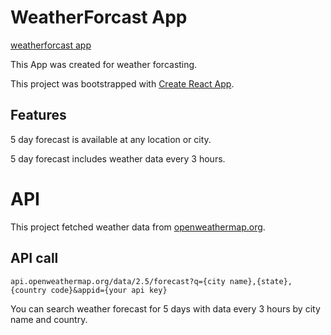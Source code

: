 # WeatherForcast App
[weatherforcast app](https://weatherforcast-app.herokuapp.com/)

This App was created for weather forcasting.

This project was bootstrapped with [Create React App](https://github.com/facebook/create-react-app).

## Features
5 day forecast is available at any location or city.

5 day forecast includes weather data every 3 hours.

# API
This project fetched weather data from [openweathermap.org](https://openweathermap.org).

## API call
`api.openweathermap.org/data/2.5/forecast?q={city name},{state},{country code}&appid={your api key}`

You can search weather forecast for 5 days with data every 3 hours by city name and country.
